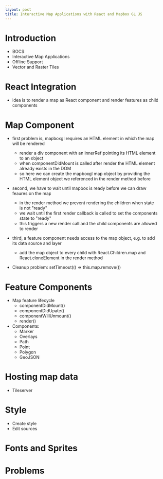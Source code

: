 ```yaml
---
layout: post
title: Interactive Map Applications with React and Mapbox GL JS
---
```


# Introduction
- BOCS
- Interactive Map Applications
- Offline Support
- Vector and Raster Tiles

# React Integration
- idea is to render a map as React component and render features as child components

# Map Component
- first problem is, mapboxgl requires an HTML element in which the map will be rendered
  - render a div component with an innerRef pointing its HTML element to an object
  - when componentDidMount is called after render the HTML element already exists in the DOM
  - so here we can create the mapboxgl map object by providing the HTML element object we referenced in the render method before
- second, we have to wait until mapbox is ready before we can draw feaures on the map
  - in the render method we prevent rendering the children when state is not "ready"
  - we wait until the first render callback is called to set the components state to "ready"
  - this triggers a new render call and the child components are allowed to render
- third, a feature component needs access to the map object, e.g. to add its data source and layer
  - add the map object to every child with React.Children.map and React.cloneElement in the render method

- Cleanup problem: setTimeout(() => this.map.remove())

# Feature Components
  - Map feature lifecycle
    - componentDidMount()
    - componentDidUpate()
    - componentWillUnmount()
    - render()
  - Components:
    - Marker
    - Overlays
    - Path
    - Point
    - Polygon
    - GeoJSON

# Hosting map data
  - Tileserver

# Style
  - Create style
  - Edit sources

# Fonts and Sprites

# Problems
